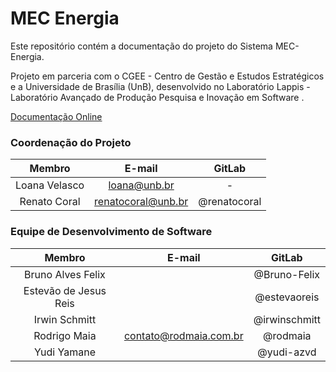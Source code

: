 # MEC Energia

Este repositório contém a documentação do projeto do Sistema MEC-Energia.

Projeto em parceria com o CGEE - Centro de Gestão e Estudos Estratégicos e a Universidade de Brasília (UnB), desenvolvido no Laboratório Lappis - Laboratório Avançado de Produção Pesquisa e Inovação em Software .

[Documentação Online](https://lappis-unb.gitlab.io/projects/mec-energia/documentacao)

### Coordenação do Projeto

|    Membro     |       E-mail       |    GitLab    |
| :-----------: | :----------------: | :----------: |
| Loana Velasco |    loana@unb.br    |      -       |
| Renato Coral  | renatocoral@unb.br | @renatocoral |

### Equipe de Desenvolvimento de Software

|        Membro         |             E-mail             |       GitLab        |
| :------------------:  | :----------------------------: | :-----------------: |
| Bruno Alves Felix     |                                | @Bruno-Felix        |
| Estevão de Jesus Reis |                                | @estevaoreis        |
| Irwin Schmitt         |                                | @irwinschmitt       |
| Rodrigo Maia          |     contato@rodmaia.com.br     | @rodmaia            |
| Yudi Yamane           |                                | @yudi-azvd          |